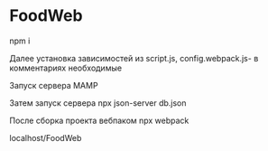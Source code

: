 # FoodWeb

npm i


Далее установка зависимостей из script.js, config.webpack.js- в комментариях необходимые


Запуск сервера MAMP


Затем запуск сервера npx json-server db.json 


После сборка проекта вебпаком npx webpack


localhost/FoodWeb
